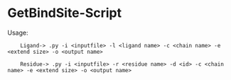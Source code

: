 # GetBindSite-Script

Usage:

		Ligand-> .py -i <inputfile> -l <ligand name> -c <chain name> -e <extend size> -o <output name>
                                
		Residue-> .py -i <inputfile> -r <residue name> -d <id> -c <chain name> -e <extend size> -o <output name>
